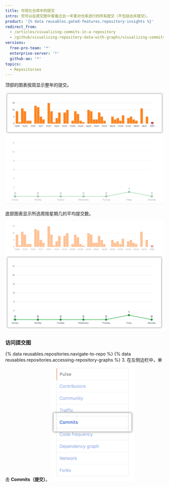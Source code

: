 ```yaml
---
title: 可视化仓库中的提交
intro: 您可以在提交图中查看过去一年里对仓库进行的所有提交（不包括合并提交）。
product: '{% data reusables.gated-features.repository-insights %}'
redirect_from:
  - /articles/visualizing-commits-in-a-repository
  - /github/visualizing-repository-data-with-graphs/visualizing-commits-in-a-repository
versions:
  free-pro-team: '*'
  enterprise-server: '*'
  github-ae: '*'
topics:
  - Repositories
---
```

顶部的图表按周显示整年的提交。

![仓库提交年图](/assets/images/help/graphs/repo_commit_activity_year_graph.png)

底部图表显示所选周按星期几的平均提交数。

![仓库提交周图](/assets/images/help/graphs/repo_commit_activity_week_graph.png)

### 访问提交图

{% data reusables.repositories.navigate-to-repo %}
{% data reusables.repositories.accessing-repository-graphs %}
3. 在左侧边栏中，单击 **Commits（提交）**。 ![提交选项卡](/assets/images/help/graphs/commits_tab.png)
